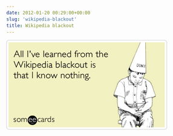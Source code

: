 ```yaml
---
date: 2012-01-20 00:29:00+00:00
slug: 'wikipedia-blackout'
title: Wikipedia blackout
---
```


![](/images/tumblr_ly2mosyfyb1qg4qsso1_500.png)

